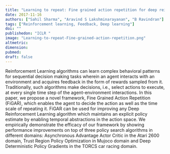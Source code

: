 ```yaml
---
title: "Learning to repeat: Fine grained action repetition for deep reinforcement learning"
date: 2017-11-16
authors: ["Sahil Sharma", "Aravind S Lakshminarayanan", "B Ravindran"]
tags: ["Reinforcement learning, Feedback, Deep learning"]
doi: ""
publishedon: "ICLR "
image: "Learning-to-repeat-Fine-grained-action-repetition.png"
altmetric: 
dimension: 
pubmed: 
draft: false
---
```

Reinforcement Learning algorithms can learn complex behavioral patterns for sequential decision making tasks wherein an agent interacts with an environment and acquires feedback in the form of rewards sampled from it. Traditionally, such algorithms make decisions, i.e., select actions to execute, at every single time step of the agent-environment interactions. In this paper, we propose a novel framework, Fine Grained Action Repetition (FiGAR), which enables the agent to decide the action as well as the time scale of repeating it. FiGAR can be used for improving any Deep Reinforcement Learning algorithm which maintains an explicit policy estimate by enabling temporal abstractions in the action space. We empirically demonstrate the efficacy of our framework by showing performance improvements on top of three policy search algorithms in different domains: Asynchronous Advantage Actor Critic in the Atari 2600 domain, Trust Region Policy Optimization in Mujoco domain and Deep Deterministic Policy Gradients in the TORCS car racing domain.